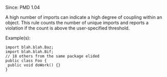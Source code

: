 Since: PMD 1.04

A high number of imports can indicate a high degree of coupling within an object. This rule 
counts the number of unique imports and reports a violation if the count is above the 
user-specified threshold.

Example(s):
```
import blah.blah.Baz;
import blah.blah.Bif;
// 18 others from the same package elided
public class Foo {
 public void doWork() {}
}
```
